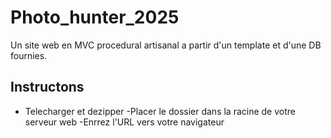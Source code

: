 # Photo_hunter_2025
Un site web en MVC procedural artisanal a partir d'un template et d'une DB fournies.


##  Instructons
- Telecharger et dezipper
-Placer le dossier dans la racine de votre serveur web
-Enrrez l'URL vers votre navigateur